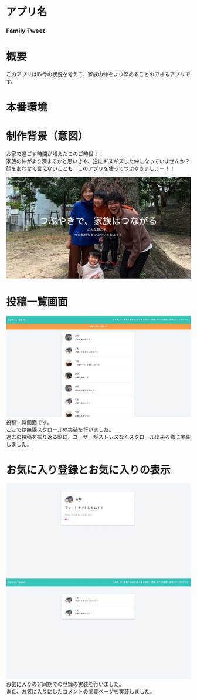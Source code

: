 # アプリ名
### Family Tweet

# 概要
このアプリは昨今の状況を考えて、家族の仲をより深めることのできるアプリです。  
# 本番環境

# 制作背景（意図）
お家で過ごす時間が増えたこのご時世！！  
家族の仲がより深まるかと思いきや、逆にギスギスした仲になっていませんか？  
顔をあわせて言えないことも、このアプリを使ってつぶやきましょー！！  

![メイン画像](8B7893F8-4430-4193-80F0-994827C74490_1_105_c.jpeg)

# 投稿一覧画面

![投稿一覧画像](6DB4F413-8017-4724-9D73-A9533F32B106_1_105_c.jpeg)
投稿一覧画面です。  
ここでは無限スクロールの実装を行いました。  
過去の投稿を振り返る際に、ユーザーがストレスなくスクロール出来る様に実装しました。

# お気に入り登録とお気に入りの表示  
![お気に入り登録画面](5D68A674-9A9F-48D2-99C1-E03A0B0E3C8E_1_105_c.jpeg)
![お気に入りの表示](6DAE5386-49D1-4FBD-9451-040EA326AEB5_1_105_c.jpeg)
お気に入りの非同期での登録の実装を行いました。  
また、お気に入りにしたコメントの閲覧ページを実装しました。  

